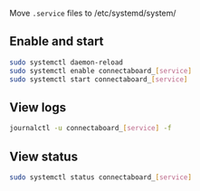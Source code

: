 Move `.service` files to /etc/systemd/system/


## Enable and start
```sh
sudo systemctl daemon-reload
sudo systemctl enable connectaboard_[service]
sudo systemctl start connectaboard_[service]

```

## View logs
```sh
journalctl -u connectaboard_[service] -f
```

## View status
```sh
sudo systemctl status connectaboard_[service]
```
